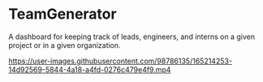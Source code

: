 # TeamGenerator
A dashboard for keeping track of leads, engineers, and interns on a given project or in a given organization.


https://user-images.githubusercontent.com/98786135/165214253-14d92569-5844-4a18-a4fd-0276c479e4f9.mp4

